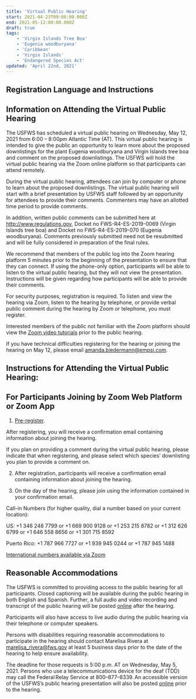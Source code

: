 ```yaml
---
title: 'Virtual Public Hearing'
start: 2021-04-23T09:00:00.000Z
end: 2021-05-12:00:00.000Z
draft: true
tags:
    - 'Virgin Islands Tree Boa'
    - 'Eugenia woodburyana'
    - 'Caribbean'
    - 'Virgin Islands'
    - 'Endangered Species Act'
updated: 'April 22nd, 2021'
---
```


## Registration Language and Instructions  

## Information on Attending the Virtual Public Hearing 

The USFWS has scheduled a virtual public hearing on Wednesday, May 12, 2021 from 6:00 – 8:00pm Atlantic Time (AT). This virtual public hearing is intended to give the public an opportunity to learn more about the proposed downlistings for the plant Eugenia woodburyana and Virgin Islands tree boa and comment on the proposed downlistings. The USFWS will hold the virtual public hearing via the Zoom online platform so that participants can attend remotely.  

During the virtual public hearing, attendees can join by computer or phone to learn about the proposed downlistings. The virtual public hearing will start with a brief presentation by USFWS staff followed by an opportunity for attendees to provide their comments.  Commenters may have an allotted time period to provide comments.

In addition, written public comments can be submitted here at http://www.regulations.gov, Docket no FWS-R4-ES-2019-0069 (Virgin Islands tree boa) and Docket no FWS-R4-ES-2019-070 (Eugenia woodburyana).  Comments previously submitted need not be resubmitted and will be fully considered in preparation of the final rules. 

We recommend that members of the public log into the Zoom hearing platform 5 minutes prior to the beginning of the presentation to ensure that they can connect. If using the phone-only option, participants will be able to listen to the virtual public hearing, but they will not view the presentation. Instructions will be given regarding how participants will be able to provide their comments. 

For security purposes, registration is required. To listen and view the hearing via Zoom, listen to the hearing by telephone, or provide verbal public comment during the hearing by Zoom or telephone, you must register. 

Interested members of the public not familiar with the Zoom platform should view the [Zoom video tutorials](https://support.zoom.us/hc/en-us/articles/206618765-Zoom-video-tutorials) prior to the public hearing.

If you have technical difficulties registering for the hearing or joining the hearing on May 12, please email [amanda.biedermann@empsi.com](mailto:biedermann@empsi.com). 

## Instructions for Attending the Virtual Public Hearing: 

## For Participants Joining by Zoom Web Platform or Zoom App

1. [Pre-register](https://zoom.us/meeting/register/tJcpfuygrD8uHdWm-ktMh07W0oud-bJY-BnQ).

After registering, you will receive a confirmation email containing information about joining the hearing. 

If you plan on providing a comment during the virtual public hearing, please indicate that when registering, and please select which species’ downlisting you plan to provide a comment on. 

2. After registration, participants will receive a confirmation email containing information about joining the hearing.  

3. On the day of the hearing, please join using the information contained in your confirmation email.  

Call-in Numbers (for higher quality, dial a number based on your current location): 

US: +1 346 248 7799 or +1 669 900 9128 or +1 253 215 8782 or +1 312 626 6799 or +1 646 558 8656 or +1 301 715 8592  

Puerto Rico: +1 787 966 7727 or +1 939 945 0244 or +1 787 945 1488  

[International numbers available via Zoom](https://zoom.us/u/anymyU4Oa)

## Reasonable Accommodations 

The USFWS is committed to providing access to the public hearing for all participants. Closed captioning will be available during the public hearing in both English and Spanish. Further, a full audio and video recording and transcript of the public hearing will be posted [online](https://www.fws.gov/southeast/caribbean) after the hearing.

Participants will also have access to live audio during the public hearing via their telephone or computer speakers.  

Persons with disabilities requiring reasonable accommodations to participate in the hearing should contact Marelisa Rivera at [marelisa_rivera@fws.gov](mailto:marelisa_rivera@fws.gov) at least 5 business days prior to the date of the hearing to help ensure availability. 

The deadline for those requests is 5:00 p.m. AT on Wednesday, May 5, 2021. Persons who use a telecommunications device for the deaf (TDD) may call the Federal Relay Service at 800–877–8339. An accessible version of the USFWS’s public hearing presentation will also be posted [online](https://www.fws.gov/southeast/caribbean) prior to the hearing.  
 
